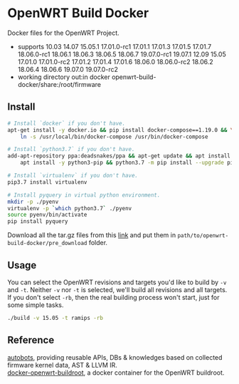 # OpenWRT Build Docker

Docker files for the OpenWRT Project.
+ supports 10.03 14.07 15.05.1 17.01.0-rc1 17.01.1 17.01.3 17.01.5 17.01.7 18.06.0-rc1
18.06.1 18.06.3 18.06.5 18.06.7 19.07.0-rc1 19.07.1 12.09 15.05 17.01.0 17.01.0-rc2
17.01.2 17.01.4 17.01.6 18.06.0 18.06.0-rc2 18.06.2 18.06.4 18.06.6 19.07.0 19.07.0-rc2
+ working directory out:in docker openwrt-build-docker/share:/root/firmware

## Install

```bash
# Install `docker` if you don't have.
apt-get install -y docker.io && pip install docker-compose==1.19.0 && \
    ln -s /usr/local/bin/docker-compose /usr/bin/docker-compose

# Install `python3.7` if you don't have.
add-apt-repository ppa:deadsnakes/ppa && apt-get update && apt install -y python3.7 && \
    apt install -y python3-pip && python3.7 -m pip install --upgrade pip

# Install `virtualenv` if you don't have.
pip3.7 install virtualenv

# Install pyquery in virtual python environment.
mkdir -p ./pyenv
virtualenv -p `which python3.7` ./pyenv
source pyenv/bin/activate
pip install pyquery
```
Download all the tar.gz files from this
[link](https://drive.google.com/drive/folders/1KCdgytkYtWFmiXKlpb6nkqnoRGn9z9Ck?usp=sharing)
and put them in `path/to/openwrt-build-docker/pre_download` folder.

## Usage

You can select the OpenWRT revisions and targets you'd like to build by `-v` and `-t`.
Neither `-v` nor `-t` is selected, we'll build all revisions and all targets. If you
don't select `-rb`, then the real building process won't start, just for some simple tasks.
```bash
./build -v 15.05 -t ramips -rb
```

## Reference
[autobots](https://github.com/occia/autobots), providing reusable APIs, DBs & knowledges based
on collected firmware kernel data, AST & LLVM IR.  
[docker-openwrt-buildroot](https://github.com/noonien/docker-openwrt-buildroot), a docker
container for the OpenWRT buildroot.

